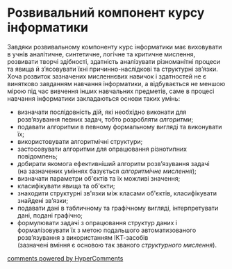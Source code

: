 <div id="hypercomments_widget" class="js-hypercomments-widget invisible"></div>

Розвивальний компонент курсу інформатики
=============================================

Завдяки розвивальному компоненту курс інформатики має виховувати в учнів аналітичне, синтетичне, логічне та критичне мислення, розвивати творчі здібності, здатність аналізувати різноманітні процеси та явища й з’ясовувати їхні причинно-наслідкові та структурні зв’язки. Хоча розвиток зазначених мисленнєвих навичок і здатностей не є винятково завданням навчання інформатики, а відбувається не меншою мірою під час вивчення інших навчальних предметів, саме в процесі навчання інформатики закладаються основи таких умінь:
<ul>
<li>визначати послідовність дій, які необхідно виконати для розв’язування певних задач, тобто розробляти <i>алгоритми</i>;</li>
<li>подавати алгоритми в певному формальному вигляді та виконувати їх;</li>
<li>використовувати алгоритмічні структури;</li>
<li>застосовувати алгоритми для опрацювання різнотипних повідомлень;</li>
<li>добирати якомога ефективніший алгоритм розв’язування задачі <br>
(на зазначених уміннях базується <i>алгоритмічне мислення</i>);</li>
<li>визначати параметри об'єктів та їх можливі значення;</li>
<li>класифікувати явища та об'єкти;</li>
<li>знаходити структурні зв'язки між класами об'єктів, класифікувати знайдені зв’язки;</li>
<li>подавати дані в табличному та графічному вигляді, інтерпретувати дані, подані графічно;</li>
<li>формулювати задачі з опрацювання структур даних і формалізовувати їх з метою подальшого автоматизованого розв’язування з використанням ІКТ-засобів<br>
(зазначені вміння є основою так званого <i>структурного мислення</i>).</li>
</ul>


<div class="js-hypercomments-container">
<a href="http://hypercomments.com" class="hc-link" title="comments widget">comments powered by HyperComments</a>
</div>